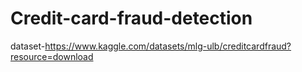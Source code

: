 # Credit-card-fraud-detection
dataset-https://www.kaggle.com/datasets/mlg-ulb/creditcardfraud?resource=download
